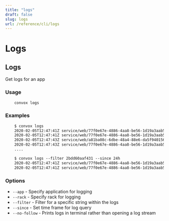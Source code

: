 ```yaml
---
title: "logs"
draft: false
slug: logs
url: /reference/cli/logs
---
```

# Logs

## Logs

Get logs for an app

### Usage
```html
    convox logs
```
### Examples
```html
    $ convox logs
    2020-02-05T12:47:41Z service/web/77f0e67e-4886-4aa8-be56-1d19a3aab53b ns=template id=2bdd60aaf431 route=root at=end state=success elapsed=0.065
    2020-02-05T12:47:41Z service/web/77f0e67e-4886-4aa8-be56-1d19a3aab53b ns=template id=2bdd60aaf431 route=root at=start method="GET" path="/" elapsed=0.029
    2020-02-05T12:47:43Z service/web/a81ba08c-6dbe-48a4-88e6-da5f940156ae ns=template id=57c9464c88f6 route=root at=end state=success elapsed=0.070
    2020-02-05T12:47:43Z service/web/77f0e67e-4886-4aa8-be56-1d19a3aab53b ns=template id=f5b0fcdd6f63 route=root at=start method="GET" path="/" elapsed=0.038
    ....

    $ convox logs --filter 2bdd60aaf431 --since 24h
    2020-02-05T12:47:41Z service/web/77f0e67e-4886-4aa8-be56-1d19a3aab53b ns=template id=2bdd60aaf431 route=root at=end state=success elapsed=0.065
    2020-02-05T12:47:41Z service/web/77f0e67e-4886-4aa8-be56-1d19a3aab53b ns=template id=2bdd60aaf431 route=root at=start method="GET" path="/" elapsed=0.029
```

### Options

- `--app` - Specify application for logging 
- `--rack` - Specify rack for logging 
- `--filter` - Filter for a specific string within the logs  
- `--since` - Set time frame for log query  
- `--no-follow` - Prints logs in terminal rather than opening a log stream 